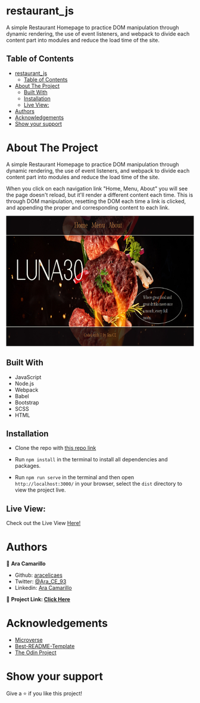 # restaurant_js
A simple Restaurant Homepage to practice DOM manipulation through dynamic rendering, the use of event listeners, and webpack to divide each content part into modules and reduce the load time of the site.

<!-- TABLE OF CONTENTS -->
## Table of Contents
- [restaurant_js](#restaurant_js)
  - [Table of Contents](#table-of-contents)
- [About The Project](#about-the-project)
  - [Built With](#built-with)
  - [Installation](#installation)
  - [Live View:](#live-view)
- [Authors](#authors)
- [Acknowledgements](#acknowledgements)
- [Show your support](#show-your-support)
<!-- ABOUT THE PROJECT -->
# About The Project
A simple Restaurant Homepage to practice DOM manipulation through dynamic rendering, the use of event listeners, and webpack to divide each content part into modules and reduce the load time of the site.

When you click on each navigation link "Home, Menu, About" you will see the page doesn't reload, but it'll render a different content each time. This is through DOM manipulation, resetting the DOM each time a link is clicked, and appending the proper and corresponding content to each link.

<img src="luna30.jpg" width="600" height="350">

## Built With

  * JavaScript
  *  Node.js
  *  Webpack
  *  Babel
  *  Bootstrap
  *  SCSS
  *  HTML

## Installation
* Clone the repo with [this repo link](https://github.com/aracelicaes/restaurant_js/tree/feature/restaurant)

* Run `npm install` in the terminal to install all dependencies and packages.

* Run `npm run serve` in the terminal and then open `http://localhost:3000/` in your browser, select the `dist` directory to view the project live.

## Live View:

Check out the Live View [Here!](https://luna30.netlify.app/)

<!-- CONTACT -->
# Authors
👤 **Ara Camarillo**

- Github: [aracelicaes](https://github.com/aracelicaes)
- Twitter: [@Ara_CE_93](https://twitter.com/Ara_CE_93)
- Linkedin: [Ara Camarillo](www.linkedin.com/in/ara-camarillo)

📄 **Project Link: [Click Here](https://github.com/aracelicaes/restaurant_js/tree/feature/restaurant)**

<!-- ACKNOWLEDGEMENTS -->
# Acknowledgements

- [Microverse](https://microverse.org)
- [Best-README-Template](https://github.com/othneildrew/Best-README-Template)
- [The Odin Project](https://www.theodinproject.com/paths/full-stack-javascript/courses/javascript/lessons/restaurant-page)
# Show your support

Give a ⭐️ if you like this project!
